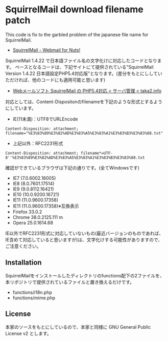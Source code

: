 SquirrelMail download filename patch
===========================

This code is fix to the garbled problem of the japanese file name for SquirrelMail.

* [SquirrelMail - Webmail for Nuts!](http://squirrelmail.org/)

SquirrelMail 1.4.22 で日本語ファイル名の文字化けに対応したコードとなります。
ベースとなるコードは、下記サイトにて提供されている"SquirrelMail Version 1.4.22 日本語設定PHP5.4対応版"となります。(差分をもとにししていただければ、他のコードにも適用可能と思います)
* [Webメールソフト SquirrelMail の PHP5.4対応 < サーバ管理 < taka2.info](http://taka2.info/20120705/squirrelmail-php54/)

対応としては、Content-Dispositonのfilenameを下記のような形式とするようにしています。
* IE(11未満)：UTF8でURLEncode
```
Content-Disposition: attachment; filename="%E3%83%89%E3%82%AD%E3%83%A5%E3%83%A1%E3%83%B3%E3%83%88.txt"
```
* 上記以外：RFC2231形式
```
Content-Disposition: attachment; filename*=UTF-8''%E3%83%89%E3%82%AD%E3%83%A5%E3%83%A1%E3%83%B3%E3%83%88.txt
```

確認ができているブラウザは下記の通りです。(全てWindowsです)
* IE7 (7.0.6002.18005)
* IE8 (8.0.7601.17514)
* IE9 (9.0.8112.16421)
* IE10 (10.0.9200.16721)
* IE11 (11.0.9600.17358)
* IE11 (11.0.9600.17358)※互換表示
* Firefox 33.0.2
* Chrome 38.0.2125.111 m
* Opera 25.0.1614.68

IE以外でRFC2231形式に対応していないもの(最近バージョンのものであれば、IE含めて対応していると思いますが)は、文字化けする可能性がありますので、ご注意ください。

Installation
------------

SquirrelMailをインストールしたディレクトリのfunctions配下の2ファイルを、本リポジトリで提供されているファイルと置き換えるだけです。
* functions/i18n.php
* functions/mime.php

License
------------

本家のソースをもとにしているので、本家と同様に GNU General Public License v2 とします。
